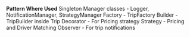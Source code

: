 **Pattern	Where Used**
Singleton	Manager classes     -   Logger, NotificationManager, StrategyManager
Factory	                      -   TripFactory
Builder	                      -   TripBuilder inside Trip
Decorator	                    -   For Pricing strategy
Strategy	                    -   Pricing and Driver Matching
Observer	                    -   For trip notifications
